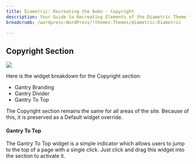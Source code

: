 ```yaml
---
title: Diametric: Recreating the Demo - Copyright
description: Your Guide to Recreating Elements of the Diametric Theme for WordPress
breadcrumb: /wordpress:WordPress/!themes:Themes/diametric:Diametric

---
```


Copyright Section
-----
![][demo2]

Here is the widget breakdown for the Copyright section:

* Gantry Branding
* Gantry Divider
* Gantry To Top

The Copyright section remains the same for all areas of the site. Because of this, it is preserved as a Default widget override. 

#### Gantry To Top
The Gantry To Top widget is a simple indicator which allows users to jump to the top of a page with a single click. Just click and drag this widget into the section to activate it.

[demo2]: assets/demo_6.jpeg
